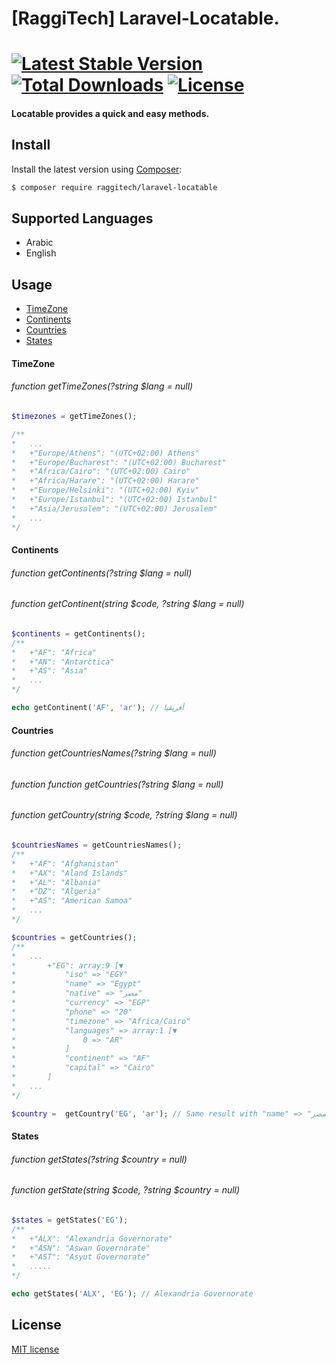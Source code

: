 # [RaggiTech] Laravel-Locatable.

#  [![Latest Stable Version](https://poser.pugx.org/raggitech/laravel-locatable/v/stable)](https://packagist.org/packages/raggitech/laravel-locatable) [![Total Downloads](https://poser.pugx.org/raggitech/laravel-locatable/downloads)](https://packagist.org/packages/raggitech/laravel-locatable) [![License](https://poser.pugx.org/raggitech/laravel-locatable/license)](https://packagist.org/packages/raggitech/laravel-locatable)

#### Locatable provides a quick and easy methods.


## Install

Install the latest version using [Composer](https://getcomposer.org/):

```bash
$ composer require raggitech/laravel-locatable
```



## Supported Languages

- Arabic
- English




## Usage

- [TimeZone](#TZ)
- [Continents](#Continents)
- [Countries](#Countries)
- [States](#States)



<a name="TZ"></a>

#### TimeZone
###### function getTimeZones(?string $lang = null)

```php
$timezones = getTimeZones();

/**
*	...
*	+"Europe/Athens": "(UTC+02:00) Athens"
*	+"Europe/Bucharest": "(UTC+02:00) Bucharest"
*	+"Africa/Cairo": "(UTC+02:00) Cairo"
*	+"Africa/Harare": "(UTC+02:00) Harare"
*	+"Europe/Helsinki": "(UTC+02:00) Kyiv"
*	+"Europe/Istanbul": "(UTC+02:00) Istanbul"
*	+"Asia/Jerusalem": "(UTC+02:00) Jerusalem"
*	...
*/
```





<a name="Continents"></a>

#### Continents
###### function getContinents(?string $lang = null)
###### function getContinent(string $code, ?string $lang = null)

```php
$continents = getContinents();
/**
*	+"AF": "Africa"
*	+"AN": "Antarctica"
*	+"AS": "Asia"
*	...
*/

echo getContinent('AF', 'ar'); // أفريقيا
```





<a name="Countries"></a>

#### Countries
###### function getCountriesNames(?string $lang = null)
###### function function getCountries(?string $lang = null)
###### function getCountry(string $code, ?string $lang = null)

```php
$countriesNames = getCountriesNames();
/**
*	+"AF": "Afghanistan"
*	+"AX": "Aland Islands"
*	+"AL": "Albania"
*	+"DZ": "Algeria"
*	+"AS": "American Samoa"
*	...
*/

$countries = getCountries();
/**
*	...
*	    +"EG": array:9 [▼
*	    	"iso" => "EGY"
*	    	"name" => "Egypt"
*	    	"native" => "مصر‎"
*	    	"currency" => "EGP"
*	    	"phone" => "20"
*	    	"timezone" => "Africa/Cairo"
*	    	"languages" => array:1 [▼
*	    		0 => "AR"
*	    	]
*	    	"continent" => "AF"
*	    	"capital" => "Cairo"
*	    ]
*	...
*/

$country =  getCountry('EG', 'ar'); // Same result with "name" => "مصر"
```




<a name="States"></a>

#### States
###### function getStates(?string $country = null)
###### function getState(string $code, ?string $country = null)
```php
$states = getStates('EG');
/**
*	+"ALX": "Alexandria Governorate"
*	+"ASN": "Aswan Governorate"
*	+"AST": "Asyut Governorate"
*	.....
*/

echo getStates('ALX', 'EG'); // Alexandria Governorate
```




## License

[MIT license](LICENSE.md)